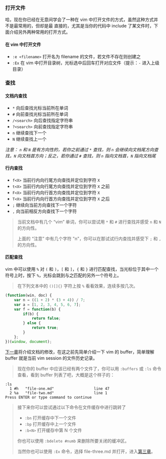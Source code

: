 ### 打开文件

哈，现在你已经在无意间学会了一种在 vim 中打开文件的方式，虽然这种方式并不是最常用的，但却是最
直接的，尤其是当你的代码中 include 了某文件时，下面介绍另外两种常用的打开方式。

#### 在 vim 中打开文件

- `:e <filename>` 打开名为 filename 的文件，若文件不存在则创建之
- `:Ex` 在 vim 中打开目录树，光标选中后回车打开对应文件（提示：`-` 进入上级目录）

### 查找

#### 文档内查找

- `*` 向后查找光标当前所在单词
- `#` 向前查找光标当前所在单词
- `/<search>` 向后查找指定字符串
- `?<search>` 向前查找指定字符串
- `n` 继续查找下一个
- `N` 继续查找上一个

_注意： `n` 和 `N` 是有方向性的，若你之前通过 `*` 查找，则 `n` 会继续向文档尾方向查找，`N`
向文档首方向；反之，若你通过 `#` 查找，则 `n` 指向文档首，`N` 指向文档尾_

#### 行内查找

- `f<X>` 当前行内向行尾方向查找并定位到字符 `X`
- `t<X>` 当前行内向行尾方向查找并定位到字符 `X` 之前
- `F<X>` 当前行内向行首方向查找并定位到字符 `X`
- `T<X>` 当前行内向行首方向查找并定位到字符 `X` 之后
- `;` 继续向当前方向查找下一个字符
- `,` 向当前相反方向查找下一个字符

> 当前文档中有几个 “vim” 单词，你可以尝试用 `*` 和 `#` 进行查找并感受 `n` 和 `N` 的方向性。
>
> 上面的 “注意” 中有几个字符 "n"，你可以在那试试行内查找并感受下 `;` 和 `,` 的方向性。

#### 匹配查找

vim 中可以使用 `%` 对 `(` 和 `)`，`[` 和 `]`，`{` 和 `}` 进行匹配查找，当光标位于其中一个
符号上时，按下 `%`，光标会跳到与之匹配的另外一个符号上。

> 在下列文本中的 `()[]{}` 字符上按 `%` 看看效果，连续多按几次。

```javascript
(function(win, doc) {
    var n = ((1 + 2) * (3 + 4)) / 7;
    var a = [1, 2, 3, 4, 5, 6, 7];
    var f = function(b) {
        if(b) {
            return false;
        } else {
            return true;
        }
    };
})(window, document);
```

[下一章](file-three.md)将介绍文档的修改，在这之前先简单介绍一下 vim 的 buffer，简单理解
buffer 就是当前 vim session 的文件历史记录。

> 现在你的 buffer 中应该已经有两个文件了，你可以用 `:buffers` 或 `:ls` 命令查看，看到
> buffer 列表了吧，大概是这个样子的：

```
:ls
  1 #h   "file-one.md"                  line 47
  2 %a   "file-two.md"                  line 1
Press ENTER or type command to continue
```

> 接下来你可以尝试通过以下命令在文件缓存中进行跳转了
>
> - `:bn` 打开缓存中下一个文件
> - `:bp` 打开缓存中上一个文件
> - `:b<N>` 打开缓存中第 N 个文件
>
> 你也可以使用 `:bdelete #numb` 来删除所要关闭的缓冲区。
> 
> 当然你也可以使用 `:Ex` 命令，选择 file-three.md 并打开，进入[第三章](file-three.md)。
